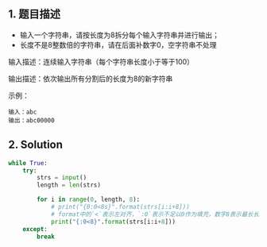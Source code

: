 ## 1. 题目描述

+ 输入一个字符串，请按长度为8拆分每个输入字符串并进行输出；
+ 长度不是8整数倍的字符串，请在后面补数字0，空字符串不处理

输入描述：连续输入字符串（每个字符串长度小于等于100）

输出描述：依次输出所有分割后的长度为8的新字符串



示例：

```
输入：abc
输出：abc00000
```



## 2. Solution

```python
while True:
    try:
        strs = input()
        length = len(strs)

        for i in range(0, length, 8):
            # print("{0:0<8s}".format(strs[i:i+8]))
            # format中的`<`表示左对齐，`:0`表示不足以0作为填充，数字8表示最长长度为8
            print("{:0<8}".format(strs[i:i+8]))
    except:
        break
```

